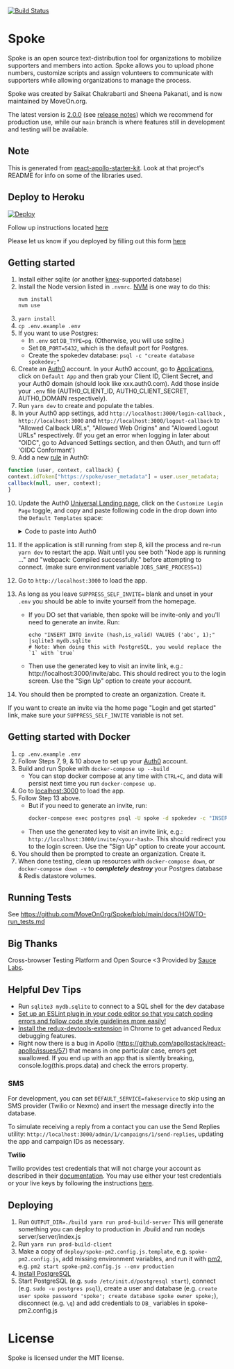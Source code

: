 [![Build Status](https://travis-ci.org/MoveOnOrg/Spoke.svg?branch=main)](https://travis-ci.org/MoveOnOrg/Spoke)

# Spoke

Spoke is an open source text-distribution tool for organizations to mobilize supporters and members into action. Spoke allows you to upload phone numbers, customize scripts and assign volunteers to communicate with supporters while allowing organizations to manage the process.

Spoke was created by Saikat Chakrabarti and Sheena Pakanati, and is now maintained by MoveOn.org.

The latest version is [2.0.0](https://github.com/MoveOnOrg/Spoke/tree/v2.0) (see [release notes](https://github.com/MoveOnOrg/Spoke/blob/main/docs/RELEASE_NOTES.md#v20)) which we recommend for production use, while our `main` branch is where features still in development and testing will be available.

## Note

This is generated from [react-apollo-starter-kit](https://github.com/saikat/react-apollo-starter-kit).  Look at that project's README for info on some of the libraries used.

## Deploy to Heroku

<a href="https://heroku.com/deploy?template=https://github.com/MoveOnOrg/Spoke/tree/v2.0">
  <img src="https://www.herokucdn.com/deploy/button.svg" alt="Deploy">
</a>

Follow up instructions located [here](https://github.com/MoveOnOrg/Spoke/blob/main/docs/HOWTO_HEROKU_DEPLOY.md)

Please let us know if you deployed by filling out this form [here](https://act.moveon.org/survey/tech/)

## Getting started

1. Install either sqlite (or another [knex](http://knexjs.org/#Installation-client)-supported database)
2. Install the Node version listed in `.nvmrc`. [NVM](https://github.com/creationix/nvm) is one way to do this:
    ```
    nvm install
    nvm use
    ```
3. `yarn install`
4. `cp .env.example .env`
5. If you want to use Postgres:
    - In `.env` set `DB_TYPE=pg`. (Otherwise, you will use sqlite.)
    - Set `DB_PORT=5432`, which is the default port for Postgres.
    - Create the spokedev database:  `psql -c "create database spokedev;"`
6. Create an [Auth0](https://auth0.com) account. In your Auth0 account, go to [Applications](https://manage.auth0.com/#/applications/), click on `Default App` and then grab your Client ID, Client Secret, and your Auth0 domain (should look like xxx.auth0.com). Add those inside your `.env` file (AUTH0_CLIENT_ID, AUTH0_CLIENT_SECRET, AUTH0_DOMAIN respectively).
7. Run `yarn dev` to create and populate the tables.
8. In your Auth0 app settings, add `http://localhost:3000/login-callback` , `http://localhost:3000` and `http://localhost:3000/logout-callback` to "Allowed Callback URLs", "Allowed Web Origins" and  "Allowed Logout URLs" respectively. (If you get an error when logging in later about "OIDC", go to Advanced Settings section, and then OAuth, and turn off 'OIDC Conformant')
9. Add a new [rule](https://manage.auth0.com/#/rules/create) in Auth0:
```javascript
function (user, context, callback) {
context.idToken["https://spoke/user_metadata"] = user.user_metadata;
callback(null, user, context);
}
```
10. Update the Auth0 [Universal Landing page](https://manage.auth0.com/#/login_page), click on the `Customize Login Page` toggle, and copy and paste following code in the drop down into the `Default Templates` space:

    <details>
    <summary>Code to paste into Auth0</summary>

    ```html
    <!DOCTYPE html>
    <html>
    <head>
      <meta charset="utf-8">
      <meta http-equiv="X-UA-Compatible" content="IE=edge,chrome=1">
      <title>Sign In with Auth0</title>
      <meta name="viewport" content="width=device-width, initial-scale=1.0" />
    </head>
    <body>
      <!--[if IE 8]>
      <script src="//cdnjs.cloudflare.com/ajax/libs/ie8/0.2.5/ie8.js"></script>
      <![endif]-->

      <!--[if lte IE 9]>
      <script src="https://cdn.auth0.com/js/base64.js"></script>
      <script src="https://cdn.auth0.com/js/es5-shim.min.js"></script>
      <![endif]-->
      <script src="https://cdn.auth0.com/js/lock/11.11/lock.min.js"></script>
      <script>
        // Decode utf8 characters properly
        var config = JSON.parse(decodeURIComponent(escape(window.atob('@@config@@'))));
        config.extraParams = config.extraParams || {};
        var connection = config.connection;
        var prompt = config.prompt;
        var languageDictionary;
        var language;

        if (config.dict && config.dict.signin && config.dict.signin.title) {
          languageDictionary = { title: config.dict.signin.title };
        } else if (typeof config.dict === 'string') {
          language = config.dict;
        }
        var loginHint = config.extraParams.login_hint;

        // Available Lock configuration options: https://auth0.com/docs/libraries/lock/v11/configuration
        var lock = new Auth0Lock(config.clientID, config.auth0Domain, {
          auth: {
            redirectUrl: config.callbackURL,
            responseType: (config.internalOptions || {}).response_type ||
              (config.callbackOnLocationHash ? 'token' : 'code'),
            params: config.internalOptions
          },
          // Additional configuration needed for custom domains: https://auth0.com/docs/custom-domains/additional-configuration
          // configurationBaseUrl: config.clientConfigurationBaseUrl,
          // overrides: {
          //   __tenant: config.auth0Tenant,
          //   __token_issuer: 'YOUR_CUSTOM_DOMAIN'
          // },
          assetsUrl:  config.assetsUrl,
          allowedConnections: ['Username-Password-Authentication'],
          rememberLastLogin: !prompt,
          language: language,
          languageDictionary: {
            title: 'Spoke',
            signUpTerms: 'I agree to the <a href="YOUR_LINK HERE" target="_new">terms of service and privacy policy</a>.'
          },
          mustAcceptTerms: true,
          theme: {
            logo:            '',
            primaryColor:    'rgb(83, 180, 119)'
          },
          additionalSignUpFields: [{
            name: 'given_name',
            icon: 'https://upload.wikimedia.org/wikipedia/commons/c/ca/1x1.png',
            placeholder: 'First Name'
          }, {
            name: 'family_name',
            placeholder: 'Last Name',
            icon: 'https://upload.wikimedia.org/wikipedia/commons/c/ca/1x1.png'
          }, {
            name: 'cell',
            placeholder: 'Cell Phone',
            icon: 'https://upload.wikimedia.org/wikipedia/commons/c/ca/1x1.png',
            validator: (cell) => ({
              valid: cell.length >= 10,
              hint: 'Must be a valid phone number'
            })
          }],
          prefill: loginHint ? { email: loginHint, username: loginHint } : null,
          closable: false,
          defaultADUsernameFromEmailPrefix: false,
          // Uncomment if you want small buttons for social providers
          // socialButtonStyle: 'small'
        });
        lock.show();
      </script>
    </body>
    </html>
    ```

    </details>
12. If the application is still running from step 8, kill the process and re-run `yarn dev` to restart the app. Wait until you see both "Node app is running ..." and "webpack: Compiled successfully." before attempting to connect. (make sure environment variable `JOBS_SAME_PROCESS=1`)
13. Go to `http://localhost:3000` to load the app.
14. As long as you leave `SUPPRESS_SELF_INVITE=` blank and unset in your `.env` you should be able to invite yourself from the homepage.
    - If you DO set that variable, then spoke will be invite-only and you'll need to generate an invite. Run:
      ```
      echo "INSERT INTO invite (hash,is_valid) VALUES ('abc', 1);" |sqlite3 mydb.sqlite
      # Note: When doing this with PostgreSQL, you would replace the `1` with `true`
      ```
    - Then use the generated key to visit an invite link, e.g.: http://localhost:3000/invite/abc. This should redirect you to the login screen. Use the "Sign Up" option to create your account.

15. You should then be prompted to create an organization. Create it.

If you want to create an invite via the home page "Login and get started" link, make sure your `SUPPRESS_SELF_INVITE` variable is not set.

## Getting started with Docker

1. `cp .env.example .env`
2. Follow Steps 7, 9, & 10 above to set up your [Auth0](https://auth0.com) account.
3. Build and run Spoke with `docker-compose up --build`
    - You can stop docker compose at any time with `CTRL+C`, and data will persist next time you run `docker-compose up`.
4. Go to [localhost:3000](http://localhost:3000) to load the app.
5. Follow Step 13 above.
    - But if you need to generate an invite, run:
      ```bash
      docker-compose exec postgres psql -U spoke -d spokedev -c "INSERT INTO invite (hash,is_valid) VALUES ('<your-hash>', true);"
      ```
    - Then use the generated key to visit an invite link, e.g.: `http://localhost:3000/invite/<your-hash>`. This should redirect you to the login screen. Use the "Sign Up" option to create your account.
6. You should then be prompted to create an organization. Create it.
7. When done testing, clean up resources with `docker-compose down`, or `docker-compose down -v` to **_completely destroy_** your Postgres database & Redis datastore volumes.

## Running Tests

See https://github.com/MoveOnOrg/Spoke/blob/main/docs/HOWTO-run_tests.md

## Big Thanks
Cross-browser Testing Platform and Open Source <3 Provided by [Sauce Labs](https://saucelabs.com).

## Helpful Dev Tips
* Run `sqlite3 mydb.sqlite` to connect to a SQL shell for the dev database
* [Set up an ESLint plugin in your code editor so that you catch coding errors and follow code style guidelines more easily!](https://medium.com/planet-arkency/catch-mistakes-before-you-run-you-javascript-code-6e524c36f0c8#.oboqsse48)
* [Install the redux-devtools-extension](https://github.com/zalmoxisus/redux-devtools-extension) in Chrome to get advanced Redux debugging features.
* Right now there is a bug in Apollo (https://github.com/apollostack/react-apollo/issues/57) that means in one particular case, errors get swallowed.  If you end up with an app that is silently breaking, console.log(this.props.data) and check the errors property.

### SMS

For development, you can set `DEFAULT_SERVICE=fakeservice` to skip using an SMS provider (Twilio or Nexmo) and insert the message directly into the database.

To simulate receiving a reply from a contact you can use the Send Replies utility: `http://localhost:3000/admin/1/campaigns/1/send-replies`, updating the app and campaign IDs as necessary.

**Twilio**

Twilio provides test credentials that will not charge your account as described in their [documentation](https://www.twilio.com/docs/iam/test-credentials). You may use either your test credentials or your live keys by following the instructions [here](https://github.com/MoveOnOrg/Spoke/blob/main/docs/HOWTO_INTEGRATE_TWILIO.md).

## Deploying

1. Run `OUTPUT_DIR=./build yarn run prod-build-server`
   This will generate something you can deploy to production in ./build and run nodejs server/server/index.js
2. Run `yarn run prod-build-client`
3. Make a copy of `deploy/spoke-pm2.config.js.template`, e.g. `spoke-pm2.config.js`, add missing environment variables, and run it with [pm2](https://www.npmjs.com/package/pm2), e.g. `pm2 start spoke-pm2.config.js --env production`
4. [Install PostgreSQL](https://wiki.postgresql.org/wiki/Detailed_installation_guides)
5. Start PostgreSQL (e.g. `sudo /etc/init.d/postgresql start`), connect (e.g. `sudo -u postgres psql`), create a user and database (e.g. `create user spoke password 'spoke'; create database spoke owner spoke;`), disconnect (e.g. `\q`) and add credentials to `DB_` variables in spoke-pm2.config.js

# License
Spoke is licensed under the MIT license.

